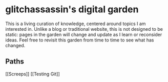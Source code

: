 # glitchassassin's digital garden

This is a living curation of knowledge, centered around topics I am interested in. Unlike a blog or traditional website, this is not designed to be static: pages in the garden will change and update as I learn or reconsider ideas. Feel free to revisit this garden from time to time to see what has changed.

## Paths

[[Screeps]]
[[Testing Git]]